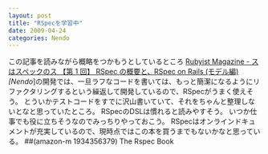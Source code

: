 ```yaml
---
layout: post
title: "RSpecを学習中"
date: 2009-04-24
categories: Nendo
---
```

この記事を読みながら概略をつかもうとしているところ
 [Rubyist Magazine - スはスペックのス 【第 1 回】 RSpec の概要と、RSpec on Rails (モデル編)](http://jp.rubyist.net/magazine/?0021-Rspec)
*[Nendo*]の開発では、一旦ラフなコードを書いては、もっと簡潔になるようにリファクタリングするという繰返して開発しているので、RSpecがうまく使えそう。
とういかテストコードをすでに沢山書いていて、それをちゃんと整理しないとなと思っていたところ。
RSpecのDSLは慣れると読みやすそう。
いつか仕事でも役に立ちそうなのでみっちりやっておこう。
RSpecはオンラインドキュメントが充実しているので、現時点ではこの本を買うまでもないかなと思っている。
 ##(amazon-m 1934356379) The Rspec Book

